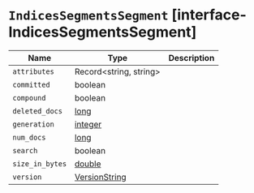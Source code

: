 # `IndicesSegmentsSegment` [interface-IndicesSegmentsSegment]

| Name | Type | Description |
| - | - | - |
| `attributes` | Record<string, string> | &nbsp; |
| `committed` | boolean | &nbsp; |
| `compound` | boolean | &nbsp; |
| `deleted_docs` | [long](./long.md) | &nbsp; |
| `generation` | [integer](./integer.md) | &nbsp; |
| `num_docs` | [long](./long.md) | &nbsp; |
| `search` | boolean | &nbsp; |
| `size_in_bytes` | [double](./double.md) | &nbsp; |
| `version` | [VersionString](./VersionString.md) | &nbsp; |
